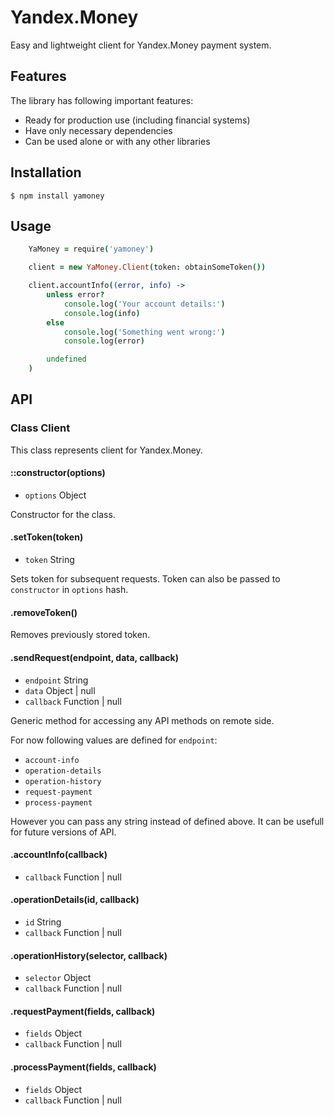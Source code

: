 # Yandex.Money

Easy and lightweight client for Yandex.Money payment system.

## Features

The library has following important features:

- Ready for production use (including financial systems)
- Have only necessary dependencies
- Can be used alone or with any other libraries

## Installation

```
$ npm install yamoney
```

## Usage

```coffeescript
	YaMoney = require('yamoney')

	client = new YaMoney.Client(token: obtainSomeToken())

	client.accountInfo((error, info) ->
		unless error?
			console.log('Your account details:')
			console.log(info)
		else
			console.log('Something went wrong:')
			console.log(error)

		undefined
	)
```

## API

### Class Client

This class represents client for Yandex.Money.

#### ::constructor(options)
- `options` Object

Constructor for the class.

#### .setToken(token)
- `token` String

Sets token for subsequent requests. Token can also be passed to `constructor` in `options` hash.

#### .removeToken()

Removes previously stored token.

#### .sendRequest(endpoint, data, callback)
- `endpoint` String
- `data` Object | null
- `callback` Function | null

Generic method for accessing any API methods on remote side.

For now following values are defined for `endpoint`:

- `account-info`
- `operation-details`
- `operation-history`
- `request-payment`
- `process-payment`

However you can pass any string instead of defined above. It can be usefull for future versions of API.

#### .accountInfo(callback)
- `callback` Function | null

#### .operationDetails(id, callback)
- `id` String
- `callback` Function | null

#### .operationHistory(selector, callback)
- `selector` Object
- `callback` Function | null

#### .requestPayment(fields, callback)
- `fields` Object
- `callback` Function | null

#### .processPayment(fields, callback)
- `fields` Object
- `callback` Function | null
